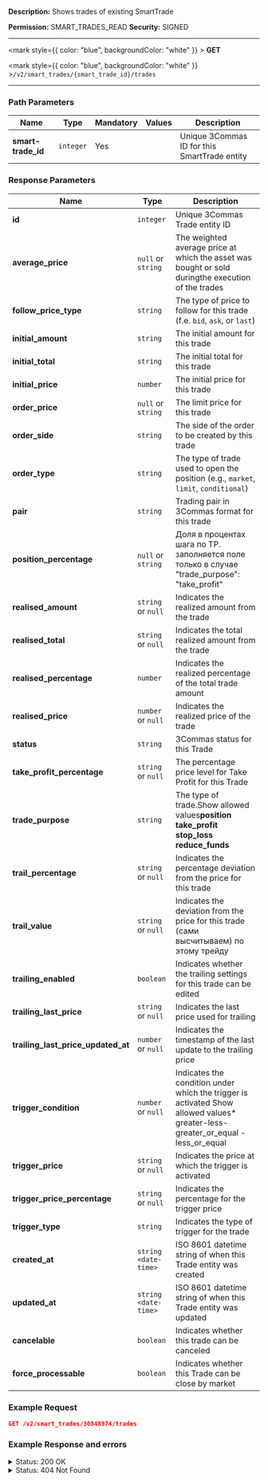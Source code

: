 **Description:** Shows trades of existing SmartTrade

**Permission:** SMART_TRADES_READ
**Security:** SIGNED

----------

<mark style={{ color: "blue", backgroundColor: "white" }} > **GET**</mark>

<mark style={{ color: "blue", backgroundColor: "white" }} >`/v2/smart_trades/{smart_trade_id}/trades`</mark>

----------

### Path Parameters

| Name | Type | Mandatory | Values| Description|
|------|------|-----------|-----------------|------------|
|**smart-trade_id**| `integer` | Yes |  | Unique 3Commas ID for this SmartTrade entity |

### Response Parameters

| Name | Type | Description|
|------|------|------------|
| **id** | `integer`| Unique 3Commas Trade entity ID |
| **average_price** | `null` or `string` | The weighted average price at which the asset was bought or sold duringthe execution of the trades|
| **follow_price_type** | `string`  | The type of price to follow for this trade (f.e. `bid`, `ask`, or `last`) |
| **initial_amount** | `string`|The initial amount for this trade  |
| **initial_total** | `string`| The initial total for this trade |
| **initial_price** | `number`| The initial price for this trade |
| **order_price** | `null` or `string` | The limit price for this trade |
| **order_side**  | `string`  | The side of the order to be created by this trade |
| **order_type** | `string` | The type of trade used to open the position (e.g., `market`, `limit`, `conditional`)
| **pair** | `string` | Trading pair in 3Commas format for this trade |
| **position_percentage** | `null` or `string`|Доля в процентах шага по TP. заполняется поле только в случае  "trade_purpose": "take_profit"|
| **realised_amount** |  `string` or `null` | Indicates the realized amount from the trade |
| **realised_total** | `string` or `null` | Indicates the total realized amount from the trade |
| **realised_percentage** | `number`| Indicates the realized percentage of the total trade amount  |
| **realised_price** | `number` or `null` | Indicates the realized price of the trade |
| **status** | `string` | 3Commas status for this Trade |
| **take_profit_percentage**  | `string` or `null` | The percentage price level for Take Profit for this Trade |
| **trade_purpose** | `string`| The type of trade.Show allowed values**position** **take_profit** **stop_loss** **reduce_funds** |
| **trail_percentage** | `string` or `null` | Indicates the percentage deviation from the price for this trade |
| **trail_value** | `string` or `null` | Indicates the deviation from the price for this trade (сами высчитываем) по этому трейду |
| **trailing_enabled** | `boolean`| Indicates whether the trailing settings for this trade can be edited |
| **trailing_last_price** | `string` or `null` | Indicates the last price used for trailing |
| **trailing_last_price_updated_at** | `number` or `null` |Indicates the timestamp of the last update to the trailing price |
| **trigger_condition** | `number` or `null` | Indicates the condition under which the trigger is activated Show allowed values* greater-less-greater_or_equal -less_or_equal
| **trigger_price** | `string` or `null` | Indicates the price at which the trigger is activated |
| **trigger_price_percentage** | `string` or `null` | Indicates the percentage for the trigger price |
| **trigger_type** | `string` | Indicates the type of trigger for the trade |
| **created_at**| `string <date-time>`| ISO 8601 datetime string of when this Trade entity was created |
| **updated_at**| `string <date-time>`| ISO 8601 datetime string of when this Trade entity was updated |
| **cancelable** | `boolean`| Indicates whether this trade can be canceled |
| **force_processable** | `boolean`| Indicates whether this Trade can be close by market |

### Example Request

```json
GET /v2/smart_trades/30848974/trades
```

### Example Response and errors

<details>
<summary>Status: 200 OK</summary>

```json
[
    {
        "id": 1006258046,
        "average_price": "0.107068273092369477911646586345381526",
        "follow_price_type": "ask",
        "initial_amount": "15.0",
        "initial_total": "1.5996",
        "order_price": "0.10664",
        "order_side": "buy",
        "order_type": "limit",
        "pair": "USDT_DOGE",
        "position_percentage": null,
        "realised_amount": "14.94",
        "realised_total": "1.5996",
        "status": "finished",
        "take_profit_percentage": null,
        "trade_purpose": "position",
        "trail_percentage": null,
        "trail_value": null,
        "trailing_enabled": false,
        "trailing_last_price": null,
        "trailing_last_price_updated_at": null,
        "trigger_condition": null,
        "trigger_price": null,
        "trigger_price_percentage": null,
        "trigger_type": "none",
        "created_at": "2024-08-12T16:24:38.384Z",
        "updated_at": "2024-08-12T16:56:10.437Z",
        "realised_percentage": "100.0",
        "initial_price": "0.10664",
        "realised_price": "0.10706",
        "cancelable": false,
        "force_processable": false
    },
    { ...
    },
    {
        "id": 1006258056,
        "average_price": null,
        "follow_price_type": "last",
        "initial_amount": "14.0",
        "initial_total": "1.4182",
        "order_price": null,
        "order_side": "sell",
        "order_type": "market",
        "pair": "USDT_DOGE",
        "position_percentage": "100.0",
        "realised_amount": "0.0",
        "realised_total": null,
        "status": "to_process",
        "take_profit_percentage": null,
        "trade_purpose": "stop_loss",
        "trail_percentage": null,
        "trail_value": null,
        "trailing_enabled": false,
        "trailing_last_price": null,
        "trailing_last_price_updated_at": null,
        "trigger_condition": "less_or_equal",
        "trigger_price": "0.1013",
        "trigger_price_percentage": null,
        "trigger_type": "conditional",
        "created_at": "2024-08-12T16:24:38.461Z",
        "updated_at": "2024-08-12T16:56:10.850Z",
        "realised_percentage": "0.0",
        "initial_price": "0.1013",
        "realised_price": null,
        "cancelable": true,
        "force_processable": true
    }
]
```

</details>

<details>
<summary>Status: 404 Not Found</summary>

```json
{
    "error": "Not found",
    "error_description": "Smart Trade not found"
}
```

</details>
